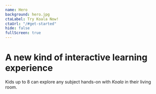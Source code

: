 ```yaml
---
name: Hero
background: hero.jpg
ctaLabel: Try Koala Now!
ctaUrl: "/#get-started"
hide: false
fullScreen: true
---
```


<!--
  Notes:
  - Change the background by replacing `hero.jpg` found in the Project's `static/images/hero.jpg` with your own background image.
    It's automatically sized to fit a 16:9 rectangle
 -->

# A new kind of interactive learning experience

Kids up to 8 can explore any subject hands-on with <em>Koala</em> in their living room.
